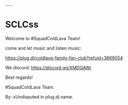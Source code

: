......
# SCLCss

Welcome to #SquadColdLava Team!

come and let music and listen music: 

https://plug.dj/coldlava-family-fan-club?refuid=3669054

We discord: https://discord.gg/XMDQAWr

Best regards!

#SquadColdLava Team.

By: xUndisputed in plug.dj name.

